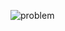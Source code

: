 ![problem](https://github.com/sathiiii/codeBase/blob/master/codeBase/moraXtreme%20Past%20Problems/moraXtreme4.0/Playing%20With%20Matrices/problem.jpg)
